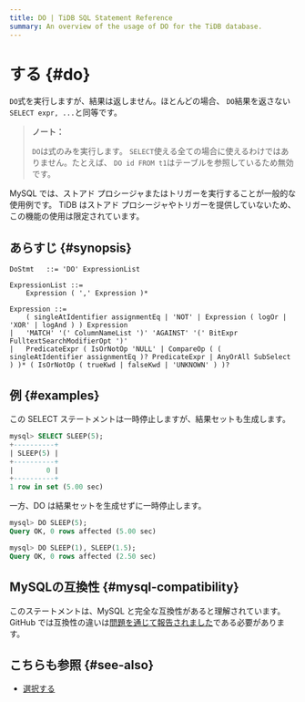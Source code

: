 ```yaml
---
title: DO | TiDB SQL Statement Reference
summary: An overview of the usage of DO for the TiDB database.
---
```


# する {#do}

`DO`式を実行しますが、結果は返しません。ほとんどの場合、 `DO`結果を返さない`SELECT expr, ...`と同等です。

> **ノート：**
>
> `DO`は式のみを実行します。 `SELECT`使える全ての場合に使えるわけではありません。たとえば、 `DO id FROM t1`はテーブルを参照しているため無効です。

MySQL では、ストアド プロシージャまたはトリガーを実行することが一般的な使用例です。 TiDB はストアド プロシージャやトリガーを提供していないため、この機能の使用は限定されています。

## あらすじ {#synopsis}

```ebnf+diagram
DoStmt   ::= 'DO' ExpressionList

ExpressionList ::=
    Expression ( ',' Expression )*

Expression ::=
    ( singleAtIdentifier assignmentEq | 'NOT' | Expression ( logOr | 'XOR' | logAnd ) ) Expression
|   'MATCH' '(' ColumnNameList ')' 'AGAINST' '(' BitExpr FulltextSearchModifierOpt ')'
|   PredicateExpr ( IsOrNotOp 'NULL' | CompareOp ( ( singleAtIdentifier assignmentEq )? PredicateExpr | AnyOrAll SubSelect ) )* ( IsOrNotOp ( trueKwd | falseKwd | 'UNKNOWN' ) )?
```

## 例 {#examples}

この SELECT ステートメントは一時停止しますが、結果セットも生成します。

```sql
mysql> SELECT SLEEP(5);
+----------+
| SLEEP(5) |
+----------+
|        0 |
+----------+
1 row in set (5.00 sec)
```

一方、DO は結果セットを生成せずに一時停止します。

```sql
mysql> DO SLEEP(5);
Query OK, 0 rows affected (5.00 sec)

mysql> DO SLEEP(1), SLEEP(1.5);
Query OK, 0 rows affected (2.50 sec)
```

## MySQLの互換性 {#mysql-compatibility}

このステートメントは、MySQL と完全な互換性があると理解されています。 GitHub では互換性の違いは[問題を通じて報告されました](https://github.com/pingcap/tidb/issues/new/choose)である必要があります。

## こちらも参照 {#see-also}

-   [選択する](/sql-statements/sql-statement-select.md)

